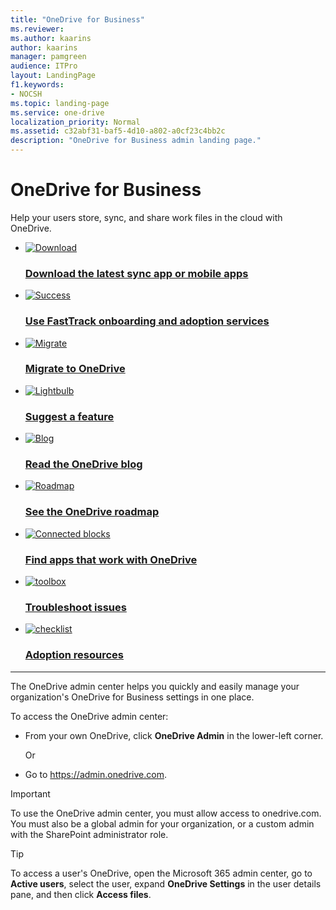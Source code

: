 ```yaml
---
title: "OneDrive for Business"
ms.reviewer: 
ms.author: kaarins
author: kaarins
manager: pamgreen
audience: ITPro
layout: LandingPage
f1.keywords:
- NOCSH
ms.topic: landing-page
ms.service: one-drive
localization_priority: Normal
ms.assetid: c32abf31-baf5-4d10-a802-a0cf23c4bb2c
description: "OneDrive for Business admin landing page."
---
```


# OneDrive for Business

Help your users store, sync, and share work files in the cloud with OneDrive.
  
<ul class="panelContent cardsFTitle">
    <li>
        <a href="https://onedrive.live.com/about/download/">
        <div class="cardSize">
            <div class="cardPadding">
                <div class="card">
                    <div class="cardImageOuter">
                        <div class="cardImage">
                            <img src="/office/media/icons/download-blue.svg" alt="Download" />
                        </div>
                    </div>
                    <div class="cardText">
                        <h3>Download the latest sync app or mobile apps</h3>
                    </div>
                </div>
            </div>
        </div>
        </a>
    </li>
    <li>
        <a href="https://fasttrack.microsoft.com/office">
        <div class="cardSize">
            <div class="cardPadding">
                <div class="card">
                    <div class="cardImageOuter">
                        <div class="cardImage">
                            <img src="/office/media/icons/success.svg" alt="Success" />
                        </div>
                    </div>
                    <div class="cardText">
                        <h3>Use FastTrack onboarding and adoption services</h3>
                    </div>
                </div>
            </div>
        </div>
        </a>
    </li>
    <li>
        <a href="/sharepointmigration/migrate-to-sharepoint-online">
        <div class="cardSize">
            <div class="cardPadding">
                <div class="card">
                    <div class="cardImageOuter">
                        <div class="cardImage">
                            <img src="/office/media/icons/migration-blue.svg" alt="Migrate" />
                        </div>
                    </div>
                    <div class="cardText">
                        <h3>Migrate to OneDrive</h3>
                    </div>
                </div>
            </div>
        </div>
        </a>
    </li>
    <li>
        <a href="https://onedrive.uservoice.com/">
        <div class="cardSize">
            <div class="cardPadding">
                <div class="card">
                    <div class="cardImageOuter">
                        <div class="cardImage">
                            <img src="/office/media/icons/lightbulb-idea-capture-blue.svg" alt="Lightbulb" />
                        </div>
                    </div>
                    <div class="cardText">
                        <h3>Suggest a feature</h3>
                    </div>
                </div>
            </div>
        </div>
        </a>
    </li>
    <li>
        <a href="https://techcommunity.microsoft.com/t5/Microsoft-OneDrive-Blog/bg-p/OneDriveBlog">
        <div class="cardSize">
            <div class="cardPadding">
                <div class="card">
                    <div class="cardImageOuter">
                        <div class="cardImage">
                            <img src="/office/media/icons/blog-site-blue.svg" alt="Blog" />
                        </div>
                    </div>
                    <div class="cardText">
                        <h3>Read the OneDrive blog</h3>
                    </div>
                </div>
            </div>
        </div>
        </a>
    </li>
    <li>
        <a href="https://products.office.com/business/office-365-roadmap?filters=onedrive">
        <div class="cardSize">
            <div class="cardPadding">
                <div class="card">
                    <div class="cardImageOuter">
                        <div class="cardImage">
                            <img src="/office/media/icons/walkthrough-map-blue.svg" alt="Roadmap" />
                        </div>
                    </div>
                    <div class="cardText">
                        <h3>See the OneDrive roadmap</h3>
                    </div>
                </div>
            </div>
        </div>
        </a>
    </li>
    <li>
        <a href="https://products.office.com/onedrive-for-business/apps-that-work-with-onedrive">
        <div class="cardSize">
            <div class="cardPadding">
                <div class="card">
                    <div class="cardImageOuter">
                        <div class="cardImage">
                            <img src="/office/media/icons/blocks-blue.svg" alt="Connected blocks" />
                        </div>
                    </div>
                    <div class="cardText">
                        <h3>Find apps that work with OneDrive</h3>
                    </div>
                </div>
            </div>
        </div>
        </a>
    </li>
    <li>
        <a href="https://support.office.com/article/3db87243-ed3b-46f5-ace6-518db68429b1">
        <div class="cardSize">
            <div class="cardPadding">
                <div class="card">
                    <div class="cardImageOuter">
                        <div class="cardImage">
                            <img src="/office/media/icons/toolbox.svg" alt="toolbox" />
                        </div>
                    </div>
                    <div class="cardText">
                        <h3>Troubleshoot issues</h3>
                    </div>
                </div>
            </div>
        </div>
        </a>
    </li>
    <li>
        <a href="https://resources.techcommunity.microsoft.com/resources/onedrive-adoption">
        <div class="cardSize">
            <div class="cardPadding">
                <div class="card">
                    <div class="cardImageOuter">
                        <div class="cardImage">
                            <img src="/office/media/icons/task-checklist-planning-blue.svg" alt="checklist"/>
                        </div>
                    </div>
                    <div class="cardText">
                        <h3>Adoption resources</h3>
                    </div>
                </div>
            </div>
        </div>
        </a>
    </li>
</ul>

---

<p>The OneDrive admin center helps you quickly and easily manage your organization's OneDrive for Business settings in one place.</p>
<p>To access the OneDrive admin center:</p>

- From your own OneDrive, click **OneDrive Admin** in the lower-left corner.

    Or

- Go to https://admin.onedrive.com.

> [!IMPORTANT]
> To use the OneDrive admin center, you must allow access to onedrive.com. You must also be a global admin for your organization, or a custom admin with the SharePoint administrator role. 

> [!TIP]
> To access a user's OneDrive, open the Microsoft 365 admin center, go to **Active users**, select the user, expand **OneDrive Settings** in the user details pane, and then click **Access files**.
